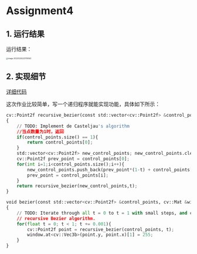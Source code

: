 # Assignment4

## 1. 运行结果

运行结果：

<img src="https://gitee.com/ljh112233/whatisthis/raw/master/static/image-20220228220709563.png" alt="image-20220228220709563" style="zoom: 33%;" />

## 2. 实现细节

[详细代码](https://github.com/LJHG/GAMES101-assignments)

这次作业比较简单，写一个递归程序就能实现功能，具体如下所示：

```python
cv::Point2f recursive_bezier(const std::vector<cv::Point2f> &control_points, float t) 
{
    // TODO: Implement de Casteljau's algorithm
    //当点数量为1时，返回
    if(control_points.size() == 1){
        return control_points[0];
    }
    std::vector<cv::Point2f> new_control_points; new_control_points.clear();
    cv::Point2f prev_point = control_points[0];
    for(int i=1;i<control_points.size();i++){
        new_control_points.push_back(prev_point*(1-t) + control_points[i]*t);
        prev_point = control_points[i];
    }
    return recursive_bezier(new_control_points,t);
}

void bezier(const std::vector<cv::Point2f> &control_points, cv::Mat &window) 
{
    // TODO: Iterate through all t = 0 to t = 1 with small steps, and call de Casteljau's 
    // recursive Bezier algorithm.
    for(float t = 0; t < 1; t += 0.001){
        cv::Point2f point = recursive_bezier(control_points, t);
        window.at<cv::Vec3b>(point.y, point.x)[1] = 255;
    } 
}
```


